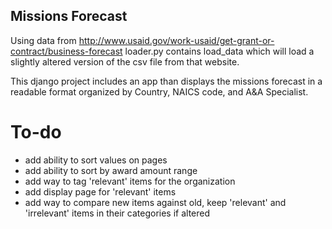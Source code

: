 ## Missions Forecast

 Using data from http://www.usaid.gov/work-usaid/get-grant-or-contract/business-forecast
 loader.py contains load_data which will load a slightly altered version
 of the csv file from that website.

This django project includes an app than displays the missions forecast in a readable format organized by Country, NAICS code, and A&A Specialist.

# To-do

- add ability to sort values on pages
- add ability to sort by award amount range
- add way to tag 'relevant' items for the organization
- add display page for 'relevant' items
- add way to compare new items against old, keep
  'relevant' and 'irrelevant' items in their categories
  if altered
